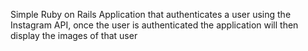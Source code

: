 Simple Ruby on Rails Application that authenticates a user using the Instagram API, once the user is authenticated the application will then display the images of that user
